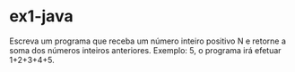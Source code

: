 # ex1-java
Escreva um programa que receba um número inteiro positivo N e retorne a soma dos números inteiros anteriores. Exemplo: 5, o programa irá efetuar 1+2+3+4+5.
